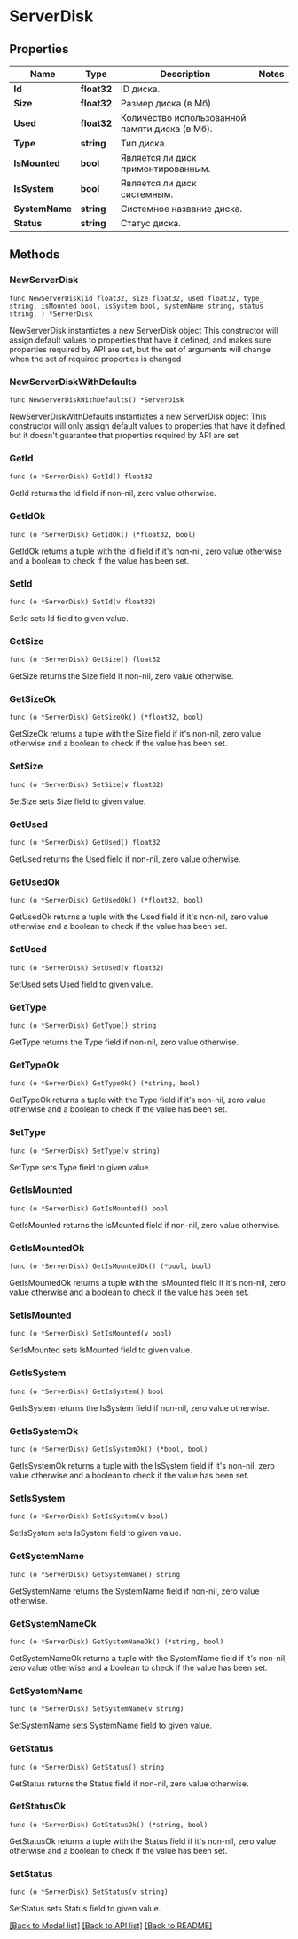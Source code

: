 # ServerDisk

## Properties

Name | Type | Description | Notes
------------ | ------------- | ------------- | -------------
**Id** | **float32** | ID диска. | 
**Size** | **float32** | Размер диска (в Мб). | 
**Used** | **float32** | Количество использованной памяти диска (в Мб). | 
**Type** | **string** | Тип диска. | 
**IsMounted** | **bool** | Является ли диск примонтированным. | 
**IsSystem** | **bool** | Является ли диск системным. | 
**SystemName** | **string** | Системное название диска. | 
**Status** | **string** | Статус диска. | 

## Methods

### NewServerDisk

`func NewServerDisk(id float32, size float32, used float32, type_ string, isMounted bool, isSystem bool, systemName string, status string, ) *ServerDisk`

NewServerDisk instantiates a new ServerDisk object
This constructor will assign default values to properties that have it defined,
and makes sure properties required by API are set, but the set of arguments
will change when the set of required properties is changed

### NewServerDiskWithDefaults

`func NewServerDiskWithDefaults() *ServerDisk`

NewServerDiskWithDefaults instantiates a new ServerDisk object
This constructor will only assign default values to properties that have it defined,
but it doesn't guarantee that properties required by API are set

### GetId

`func (o *ServerDisk) GetId() float32`

GetId returns the Id field if non-nil, zero value otherwise.

### GetIdOk

`func (o *ServerDisk) GetIdOk() (*float32, bool)`

GetIdOk returns a tuple with the Id field if it's non-nil, zero value otherwise
and a boolean to check if the value has been set.

### SetId

`func (o *ServerDisk) SetId(v float32)`

SetId sets Id field to given value.


### GetSize

`func (o *ServerDisk) GetSize() float32`

GetSize returns the Size field if non-nil, zero value otherwise.

### GetSizeOk

`func (o *ServerDisk) GetSizeOk() (*float32, bool)`

GetSizeOk returns a tuple with the Size field if it's non-nil, zero value otherwise
and a boolean to check if the value has been set.

### SetSize

`func (o *ServerDisk) SetSize(v float32)`

SetSize sets Size field to given value.


### GetUsed

`func (o *ServerDisk) GetUsed() float32`

GetUsed returns the Used field if non-nil, zero value otherwise.

### GetUsedOk

`func (o *ServerDisk) GetUsedOk() (*float32, bool)`

GetUsedOk returns a tuple with the Used field if it's non-nil, zero value otherwise
and a boolean to check if the value has been set.

### SetUsed

`func (o *ServerDisk) SetUsed(v float32)`

SetUsed sets Used field to given value.


### GetType

`func (o *ServerDisk) GetType() string`

GetType returns the Type field if non-nil, zero value otherwise.

### GetTypeOk

`func (o *ServerDisk) GetTypeOk() (*string, bool)`

GetTypeOk returns a tuple with the Type field if it's non-nil, zero value otherwise
and a boolean to check if the value has been set.

### SetType

`func (o *ServerDisk) SetType(v string)`

SetType sets Type field to given value.


### GetIsMounted

`func (o *ServerDisk) GetIsMounted() bool`

GetIsMounted returns the IsMounted field if non-nil, zero value otherwise.

### GetIsMountedOk

`func (o *ServerDisk) GetIsMountedOk() (*bool, bool)`

GetIsMountedOk returns a tuple with the IsMounted field if it's non-nil, zero value otherwise
and a boolean to check if the value has been set.

### SetIsMounted

`func (o *ServerDisk) SetIsMounted(v bool)`

SetIsMounted sets IsMounted field to given value.


### GetIsSystem

`func (o *ServerDisk) GetIsSystem() bool`

GetIsSystem returns the IsSystem field if non-nil, zero value otherwise.

### GetIsSystemOk

`func (o *ServerDisk) GetIsSystemOk() (*bool, bool)`

GetIsSystemOk returns a tuple with the IsSystem field if it's non-nil, zero value otherwise
and a boolean to check if the value has been set.

### SetIsSystem

`func (o *ServerDisk) SetIsSystem(v bool)`

SetIsSystem sets IsSystem field to given value.


### GetSystemName

`func (o *ServerDisk) GetSystemName() string`

GetSystemName returns the SystemName field if non-nil, zero value otherwise.

### GetSystemNameOk

`func (o *ServerDisk) GetSystemNameOk() (*string, bool)`

GetSystemNameOk returns a tuple with the SystemName field if it's non-nil, zero value otherwise
and a boolean to check if the value has been set.

### SetSystemName

`func (o *ServerDisk) SetSystemName(v string)`

SetSystemName sets SystemName field to given value.


### GetStatus

`func (o *ServerDisk) GetStatus() string`

GetStatus returns the Status field if non-nil, zero value otherwise.

### GetStatusOk

`func (o *ServerDisk) GetStatusOk() (*string, bool)`

GetStatusOk returns a tuple with the Status field if it's non-nil, zero value otherwise
and a boolean to check if the value has been set.

### SetStatus

`func (o *ServerDisk) SetStatus(v string)`

SetStatus sets Status field to given value.



[[Back to Model list]](../README.md#documentation-for-models) [[Back to API list]](../README.md#documentation-for-api-endpoints) [[Back to README]](../README.md)



